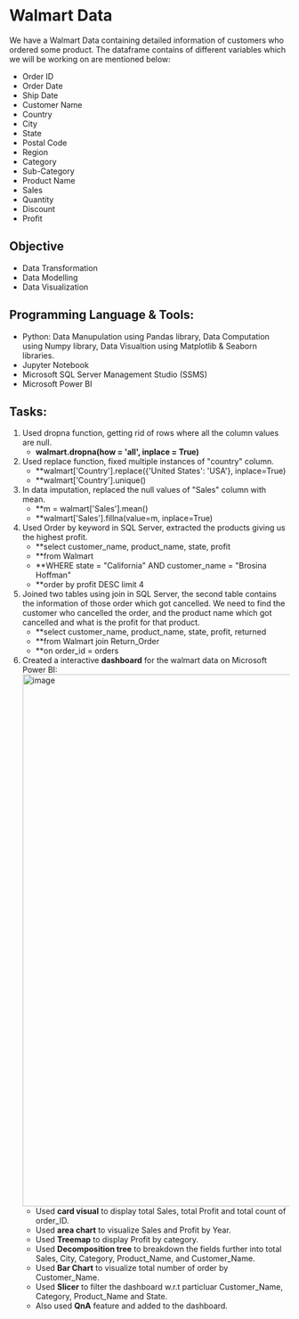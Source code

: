 # Walmart Data
We have a Walmart Data containing detailed information of customers who ordered some product. The dataframe contains of different variables which we will be working on are mentioned below:
- Order ID	
- Order Date	
- Ship Date	
- Customer Name	
- Country	
- City	
- State	
- Postal Code	
- Region	
- Category	
- Sub-Category	
- Product Name	
- Sales	
- Quantity	
- Discount	
- Profit

## Objective
- Data Transformation
- Data Modelling
- Data Visualization

## Programming Language & Tools:
- Python: Data Manupulation using Pandas library, Data Computation using Numpy library, Data Visualtion using Matplotlib & Seaborn libraries.
- Jupyter Notebook
- Microsoft SQL Server Management Studio (SSMS)
- Microsoft Power BI

## Tasks: 
1. Used dropna function, getting rid of rows where all the column values are null.
   - **walmart.dropna(how = 'all', inplace = True)**
2. Used replace function, fixed multiple instances of "country" column.
   - **walmart['Country'].replace({'United States': 'USA'}, inplace=True)
   - **walmart['Country'].unique()
3. In data imputation, replaced the null values of "Sales" column with mean.
   - **m = walmart['Sales'].mean()
   - **walmart['Sales'].fillna(value=m, inplace=True)
4. Used Order by keyword in SQL Server, extracted the products giving us the highest profit.
   - **select customer_name, product_name, state, profit 
   - **from Walmart 
   - **WHERE state = "California" AND customer_name = "Brosina Hoffman"
   - **order by profit DESC limit 4
5. Joined two tables using join in SQL Server, the second table contains the information of those order which got cancelled. We need to find the customer who cancelled the order, and the product name which got cancelled and what is the profit for that product. 
   - **select customer_name, product_name, state, profit, returned
   - **from Walmart join Return_Order
   - **on order_id = orders
6. Created a interactive **dashboard** for the walmart data on Microsoft Power BI:
   <img width="955" alt="image" src="https://user-images.githubusercontent.com/98107926/193669939-6b963d66-3294-450e-8b2a-3610d6a5a727.png">
   - Used **card visual** to display total Sales, total Profit and total count of order_ID.
   - Used **area chart** to visualize Sales and Profit by Year.
   - Used **Treemap** to display Profit by category.
   - Used **Decomposition tree** to breakdown the fields further into total Sales, City, Category, Product_Name, and Customer_Name. 
   - Used **Bar Chart** to visualize total number of order by Customer_Name.
   - Used **Slicer** to filter the dashboard w.r.t particluar Customer_Name, Category, Product_Name and State.
   - Also used **QnA** feature and added to the dashboard.


